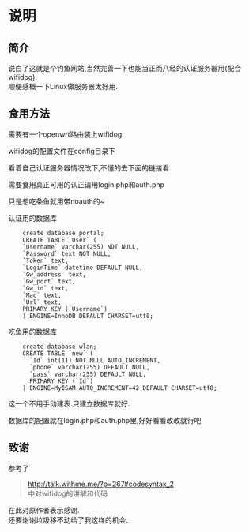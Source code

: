 # 说明  

## 简介

说白了这就是个钓鱼网站,当然完善一下也能当正而八经的认证服务器用(配合wifidog).   
顺便感概一下Linux做服务器太好用. 

## 食用方法  

需要有一个openwrt路由装上wifidog.  

wifidog的配置文件在config目录下  

看着自己认证服务器情况改下,不懂的去下面的链接看.  

需要食用真正可用的认正请用login.php和auth.php  

只是想吃条鱼就用带noauth的~  

认证用的数据库  
```
	create database portal;
	CREATE TABLE `User` (
	`Username` varchar(255) NOT NULL,
	`Password` text NOT NULL,
	`Token` text,
	`LoginTime` datetime DEFAULT NULL,
	`Gw_address` text,
	`Gw_port` text,
	`Gw_id` text,
	`Mac` text,
	`Url` text,
	PRIMARY KEY (`Username`)
	) ENGINE=InnoDB DEFAULT CHARSET=utf8;
```
  
  
吃鱼用的数据库  
```
	create database wlan;
	CREATE TABLE `new` (
	  `Id` int(11) NOT NULL AUTO_INCREMENT,
	  `phone` varchar(255) DEFAULT NULL,
	  `pass` varchar(255) DEFAULT NULL,
	  PRIMARY KEY (`Id`)
	) ENGINE=MyISAM AUTO_INCREMENT=42 DEFAULT CHARSET=utf8;
```	

这一个不用手动建表.只建立数据库就好.  
  
数据库的配置就在login.php和auth.php里,好好看看改改就行吧  


## 致谢

参考了
>http://talk.withme.me/?p=267#codesyntax_2  
中对wifidog的讲解和代码  

在此对原作者表示感谢.  
还要谢谢垃圾移不动给了我这样的机会.  
